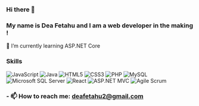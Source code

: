 ### Hi there 👋

### My name is Dea Fetahu and I am a web developer in the making !

🌱 I’m currently learning ASP.NET Core

### Skills
<p align="left">
  <img src="https://img.shields.io/badge/javascript-%23323330.svg?style=for-the-badge&logo=javascript&logoColor=%23F7DF1E" alt="JavaScript" />
  <img src="https://img.shields.io/badge/java-%23ED8B00.svg?style=for-the-badge&logo=openjdk&logoColor=white" alt="Java" />
  <img src="https://img.shields.io/badge/html5-%23E34F26.svg?style=for-the-badge&logo=html5&logoColor=white" alt="HTML5" />
  <img src="https://img.shields.io/badge/css3-%231572B6.svg?style=for-the-badge&logo=css3&logoColor=white" alt="CSS3" />
  <img src="https://img.shields.io/badge/php-%23777BB4.svg?style=for-the-badge&logo=php&logoColor=white" alt="PHP" />
  <img src="https://img.shields.io/badge/mysql-%2300f.svg?style=for-the-badge&logo=mysql&logoColor=white" alt="MySQL" />
  <img src="https://img.shields.io/badge/Microsoft%20SQL%20Server-%23CC2927.svg?style=for-the-badge&logo=microsoft-sql-server&logoColor=white" alt="Microsoft SQL Server" />
  <img src="https://img.shields.io/badge/react-%2320232a.svg?style=for-the-badge&logo=react&logoColor=%2361DAFB" alt="React" />
  <img src="https://img.shields.io/badge/ASP.NET%20MVC-%2300f.svg?style=for-the-badge&logo=asp.net&logoColor=white" alt="ASP.NET MVC" />
  <img src="https://img.shields.io/badge/Agile%20Scrum-%2300f.svg?style=for-the-badge&logoColor=white" alt="Agile Scrum" />
</p>


### - 📫 How to reach me: deafetahu2@gmail.com


